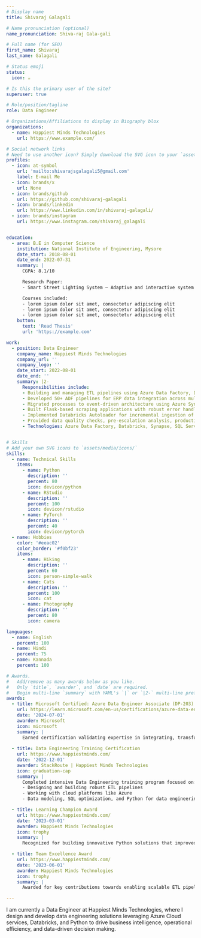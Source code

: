 ```yaml
---
# Display name
title: Shivaraj Galagali

# Name pronunciation (optional)
name_pronunciation: Shiva-raj Gala-gali

# Full name (for SEO)
first_name: Shivaraj
last_name: Galagali

# Status emoji
status:
  icon: ☕️

# Is this the primary user of the site?
superuser: true

# Role/position/tagline
role: Data Engineer

# Organizations/Affiliations to display in Biography blox
organizations:
  - name: Happiest Minds Technologies
    url: https://www.example.com/

# Social network links
# Need to use another icon? Simply download the SVG icon to your `assets/media/icons/` folder.
profiles:
  - icon: at-symbol
    url: 'mailto:shivarajsgalagali5@gmail.com'
    label: E-mail Me
  - icon: brands/x
    url: None
  - icon: brands/github
    url: https://github.com/shivaraj-galagali
  - icon: brands/linkedin
    url: https://www.linkedin.com/in/shivaraj-galagali/
  - icon: brands/instagram
    url: https://www.instagram.com/shivaraj_galagali


education:
  - area: B.E in Computer Science
    institution: National Institute of Engineering, Mysore
    date_start: 2018-08-01
    date_end: 2022-07-31
    summary: |
      CGPA: 8.1/10

      Research Paper:
      - Smart Street Lighting System – Adaptive and interactive system for energy conservation.

      Courses included:
      - lorem ipsum dolor sit amet, consectetur adipiscing elit
      - lorem ipsum dolor sit amet, consectetur adipiscing elit
      - lorem ipsum dolor sit amet, consectetur adipiscing elit
    button:
      text: 'Read Thesis'
      url: 'https://example.com'

work:
  - position: Data Engineer
    company_name: Happiest Minds Technologies
    company_url: ''
    company_logo: ''
    date_start: 2022-08-01
    date_end: ''
    summary: |2-
      Responsibilities include:
      - Building and managing ETL pipelines using Azure Data Factory, Databricks, and SQL for various client projects.
      - Developed 50+ ADF pipelines for ERP data integration across multiple operating companies enabling centralized reporting (Customer & Supplier Data Platform).
      - Migrated processes to event-driven architecture using Azure Synapse & Event Grid reducing processing time by 35%.
      - Built Flask-based scraping applications with robust error handling, API integrations & deployed using Gunicorn.
      - Implemented Databricks Autoloader for incremental ingestion of 40 GB daily log data reducing processing time by 20-40%.
      - Provided data quality checks, pre-escalation analysis, production support, and automation solutions.
      - Technologies: Azure Data Factory, Databricks, Synapse, SQL Server, Python, Flask, Event Grid, Logic Apps, Power BI.


# Skills
# Add your own SVG icons to `assets/media/icons/`
skills:
  - name: Technical Skills
    items:
      - name: Python
        description: ''
        percent: 80
        icon: devicon/python
      - name: RStudio
        description: ''
        percent: 100
        icon: devicon/rstudio
      - name: PyTorch
        description: ''
        percent: 40
        icon: devicon/pytorch
  - name: Hobbies
    color: '#eeac02'
    color_border: '#f0bf23'
    items:
      - name: Hiking
        description: ''
        percent: 60
        icon: person-simple-walk
      - name: Cats
        description: ''
        percent: 100
        icon: cat
      - name: Photography
        description: ''
        percent: 80
        icon: camera

languages:
  - name: English
    percent: 100
  - name: Hindi
    percent: 75
  - name: Kannada
    percent: 100

# Awards.
#   Add/remove as many awards below as you like.
#   Only `title`, `awarder`, and `date` are required.
#   Begin multi-line `summary` with YAML's `|` or `|2-` multi-line prefix and indent 2 spaces below.
awards:
  - title: Microsoft Certified: Azure Data Engineer Associate (DP-203)
    url: https://learn.microsoft.com/en-us/certifications/azure-data-engineer/
    date: '2024-07-01'
    awarder: Microsoft
    icon: microsoft
    summary: |
      Earned certification validating expertise in integrating, transforming, and consolidating data from various structured and unstructured data systems into structures suitable for building analytics solutions on Microsoft Azure.
  
  - title: Data Engineering Training Certification
    url: https://www.happiestminds.com/
    date: '2022-12-01'
    awarder: StackRoute | Happiest Minds Technologies
    icon: graduation-cap
    summary: |
      Completed intensive Data Engineering training program focused on:
      - Designing and building robust ETL pipelines
      - Working with cloud platforms like Azure
      - Data modeling, SQL optimization, and Python for data engineering use cases

  - title: Learning Champion Award
    url: https://www.happiestminds.com/
    date: '2023-03-01'
    awarder: Happiest Minds Technologies
    icon: trophy
    summary: |
      Recognized for building innovative Python solutions that improved operational efficiency and automated data workflows in the TMF Regulatory Bulletin project.

  - title: Team Excellence Award
    url: https://www.happiestminds.com/
    date: '2023-06-01'
    awarder: Happiest Minds Technologies
    icon: trophy
    summary: |
      Awarded for key contributions towards enabling scalable ETL pipelines and enhancing data processing efficiency in TMF’s Audit Logs and BDR projects.

---
```


I am currently a Data Engineer at Happiest Minds Technologies, where I design and develop data engineering solutions leveraging Azure Cloud services, Databricks, and Python to drive business intelligence, operational efficiency, and data-driven decision making.

